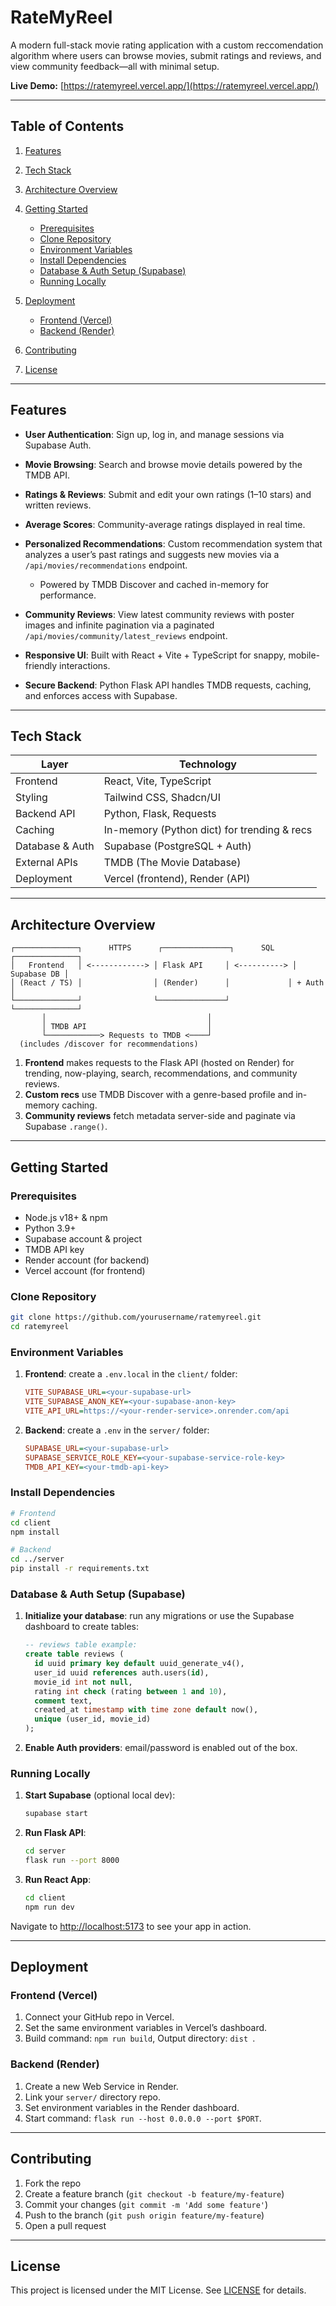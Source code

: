 # RateMyReel

A modern full-stack movie rating application with a custom reccomendation algorithm where users can browse movies, submit ratings and reviews, and view community feedback—all with minimal setup.

**Live Demo:** [https://ratemyreel.vercel.app/](https://ratemyreel.vercel.app/)

---

## Table of Contents

1. [Features](#features)
2. [Tech Stack](#tech-stack)
3. [Architecture Overview](#architecture-overview)
4. [Getting Started](#getting-started)

   - [Prerequisites](#prerequisites)
   - [Clone Repository](#clone-repository)
   - [Environment Variables](#environment-variables)
   - [Install Dependencies](#install-dependencies)
   - [Database & Auth Setup (Supabase)](#database--auth-setup-supabase)
   - [Running Locally](#running-locally)

5. [Deployment](#deployment)

   - [Frontend (Vercel)](#frontend-vercel)
   - [Backend (Render)](#backend-render)

6. [Contributing](#contributing)
7. [License](#license)

---

## Features

- **User Authentication**: Sign up, log in, and manage sessions via Supabase Auth.
- **Movie Browsing**: Search and browse movie details powered by the TMDB API.
- **Ratings & Reviews**: Submit and edit your own ratings (1–10 stars) and written reviews.
- **Average Scores**: Community-average ratings displayed in real time.
- **Personalized Recommendations**: Custom recommendation system that analyzes a user’s past ratings and suggests new movies via a `/api/movies/recommendations` endpoint.

  - Powered by TMDB Discover and cached in-memory for performance.

- **Community Reviews**: View latest community reviews with poster images and infinite pagination via a paginated `/api/movies/community/latest_reviews` endpoint.
- **Responsive UI**: Built with React + Vite + TypeScript for snappy, mobile-friendly interactions.
- **Secure Backend**: Python Flask API handles TMDB requests, caching, and enforces access with Supabase.

---

## Tech Stack

| Layer           | Technology                                  |
| --------------- | ------------------------------------------- |
| Frontend        | React, Vite, TypeScript                     |
| Styling         | Tailwind CSS, Shadcn/UI                     |
| Backend API     | Python, Flask, Requests                     |
| Caching         | In-memory (Python dict) for trending & recs |
| Database & Auth | Supabase (PostgreSQL + Auth)                |
| External APIs   | TMDB (The Movie Database)                   |
| Deployment      | Vercel (frontend), Render (API)             |

---

## Architecture Overview

```text
┌──────────────┐      HTTPS      ┌───────────────┐      SQL      ┌──────────────┐
│   Frontend   │ <------------> │ Flask API     │ <----------> │ Supabase DB │
│ (React / TS) │                │ (Render)      │             │ + Auth       │
└──────────────┘                └───────────────┘                └──────────────┘
       │                                    │
       │ TMDB API                           │
       └────────────> Requests to TMDB <────┘
  (includes /discover for recommendations)
```

1. **Frontend** makes requests to the Flask API (hosted on Render) for trending, now-playing, search, recommendations, and community reviews.
2. **Custom recs** use TMDB Discover with a genre-based profile and in-memory caching.
3. **Community reviews** fetch metadata server-side and paginate via Supabase `.range()`.

---

## Getting Started

### Prerequisites

- Node.js v18+ & npm
- Python 3.9+
- Supabase account & project
- TMDB API key
- Render account (for backend)
- Vercel account (for frontend)

### Clone Repository

```bash
git clone https://github.com/yourusername/ratemyreel.git
cd ratemyreel
```

### Environment Variables

1. **Frontend**: create a `.env.local` in the `client/` folder:

   ```ini
   VITE_SUPABASE_URL=<your-supabase-url>
   VITE_SUPABASE_ANON_KEY=<your-supabase-anon-key>
   VITE_API_URL=https://<your-render-service>.onrender.com/api
   ```

2. **Backend**: create a `.env` in the `server/` folder:

   ```ini
   SUPABASE_URL=<your-supabase-url>
   SUPABASE_SERVICE_ROLE_KEY=<your-supabase-service-role-key>
   TMDB_API_KEY=<your-tmdb-api-key>
   ```

### Install Dependencies

```bash
# Frontend
cd client
npm install

# Backend
cd ../server
pip install -r requirements.txt
```

### Database & Auth Setup (Supabase)

1. **Initialize your database**: run any migrations or use the Supabase dashboard to create tables:

   ```sql
   -- reviews table example:
   create table reviews (
     id uuid primary key default uuid_generate_v4(),
     user_id uuid references auth.users(id),
     movie_id int not null,
     rating int check (rating between 1 and 10),
     comment text,
     created_at timestamp with time zone default now(),
     unique (user_id, movie_id)
   );
   ```

2. **Enable Auth providers**: email/password is enabled out of the box.

### Running Locally

1. **Start Supabase** (optional local dev):

   ```bash
   supabase start
   ```

2. **Run Flask API**:

   ```bash
   cd server
   flask run --port 8000
   ```

3. **Run React App**:

   ```bash
   cd client
   npm run dev
   ```

Navigate to [http://localhost:5173](http://localhost:5173) to see your app in action.

---

## Deployment

### Frontend (Vercel)

1. Connect your GitHub repo in Vercel.
2. Set the same environment variables in Vercel’s dashboard.
3. Build command: `npm run build`, Output directory: `dist `.

### Backend (Render)

1. Create a new Web Service in Render.
2. Link your `server/` directory repo.
3. Set environment variables in the Render dashboard.
4. Start command: `flask run --host 0.0.0.0 --port $PORT`.

---

## Contributing

1. Fork the repo
2. Create a feature branch (`git checkout -b feature/my-feature`)
3. Commit your changes (`git commit -m 'Add some feature'`)
4. Push to the branch (`git push origin feature/my-feature`)
5. Open a pull request

---

## License

This project is licensed under the MIT License. See [LICENSE](LICENSE) for details.
